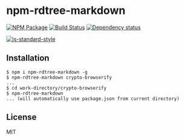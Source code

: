 # npm-rdtree-markdown

[![NPM Package](https://img.shields.io/npm/v/npm-rdtree-markdown.svg?style=flat-square)](https://www.npmjs.org/package/npm-rdtree-markdown)
[![Build Status](https://img.shields.io/travis/fanatid/npm-rdtree-markdown.svg?branch=master&style=flat-square)](https://travis-ci.org/fanatid/npm-rdtree-markdown)
[![Dependency status](https://img.shields.io/david/fanatid/npm-rdtree-markdown.svg?style=flat-square)](https://david-dm.org/fanatid/npm-rdtree-markdown#info=dependencies)

[![js-standard-style](https://cdn.rawgit.com/feross/standard/master/badge.svg)](https://github.com/feross/standard)

## Installation

```shell
$ npm i npm-rdtree-markdown -g
$ npm-rdtree-markdown crypto-browserify
...
$ cd work-directory/crypto-browserify
$ npm-rdtree-markdown
... (will automatically use package.json from current directory)
```

## License

MIT
